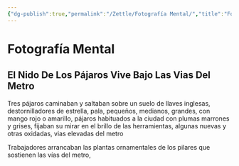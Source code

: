 ```yaml
---
{"dg-publish":true,"permalink":"/Zettle/Fotografía Mental/","title":"Fotografía Mental","updated":"2023-11-20T19:40:09.887-05:00"}
---
```



# Fotografía Mental

## El Nido De Los Pájaros Vive Bajo Las Vias Del Metro

Tres pájaros caminaban y saltaban sobre un suelo de llaves inglesas, destornilladores de estrella, pala, pequeños, medianos, grandes, con mango rojo o amarillo, pájaros habituados a la ciudad con plumas marrones y grises, fijaban su mirar en el brillo de las herramientas, algunas nuevas y otras oxidadas, vias elevadas del metro 

Trabajadores arrancaban las plantas ornamentales de los pilares que sostienen las vías del metro,
